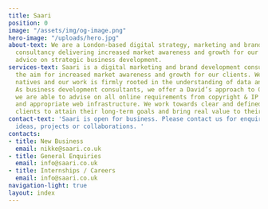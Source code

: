 ```yaml
---
title: Saari
position: 0
image: "/assets/img/og-image.png"
hero-image: "/uploads/hero.jpg"
about-text: We are a London-based digital strategy, marketing and brand development
  consultancy delivering increased market awareness and growth for our clients alongside
  advice on strategic business development.
services-text: Saari is a digital marketing and brand development consultancy with
  the aim for increased market awareness and growth for our clients. We are digital
  natives and our work is firmly rooted in the understanding of data and market insights.
  As business development consultants, we offer a David’s approach to Goliath and
  we are able to advise on all online requirements from copyright & IP to communications
  and appropriate web infrastructure. We work towards clear and defined KPI’s assisting
  clients to attain their long-term goals and bring real value to their business.
contact-text: 'Saari is open for business. Please contact us for enquiries to discuss
  ideas, projects or collaborations. '
contacts:
- title: New Business
  email: nikke@saari.co.uk
- title: General Enquiries
  email: info@saari.co.uk
- title: Internships / Careers
  email: info@saari.co.uk
navigation-light: true
layout: index
---
```


